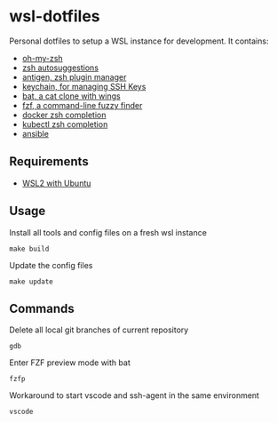 # wsl-dotfiles

Personal dotfiles to setup a WSL instance for development.
It contains:

- [oh-my-zsh](https://github.com/ohmyzsh/ohmyzsh/)
- [zsh autosuggestions](https://github.com/zsh-users/zsh-autosuggestions)
- [antigen, zsh plugin manager](https://github.com/zsh-users/antigen)
- [keychain, for managing SSH Keys](https://linux.die.net/man/1/keychain)
- [bat, a cat clone with wings](https://github.com/sharkdp/bat)
- [fzf, a command-line fuzzy finder](https://github.com/junegunn/fzf)
- [docker zsh completion](https://github.com/greymd/docker-zsh-completion)
- [kubectl zsh completion](https://kubernetes.io/docs/tasks/tools/included/optional-kubectl-configs-zsh/)
- [ansible](https://www.ansible.com/)

## Requirements

- [WSL2 with Ubuntu](https://docs.microsoft.com/en-us/windows/wsl/install)

## Usage

Install all tools and config files on a fresh wsl instance

```
make build
```

Update the config files

```
make update
```

## Commands

Delete all local git branches of current repository

```
gdb
```

Enter FZF preview mode with bat

```
fzfp
```

Workaround to start vscode and ssh-agent in the same environment

```
vscode
```